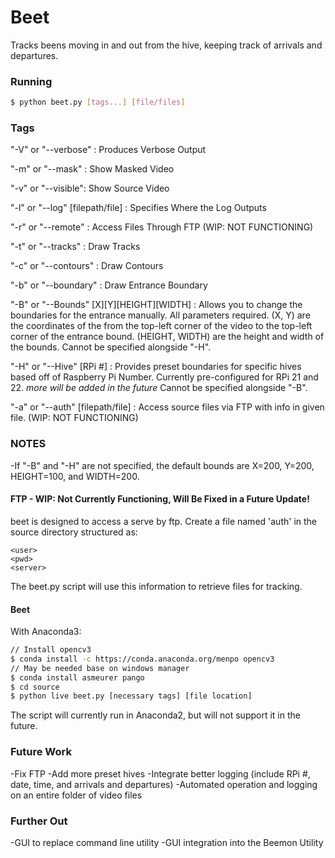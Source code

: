 # Beet

Tracks beens moving in and out from the hive, keeping track of arrivals and departures.

### Running

```bash
$ python beet.py [tags...] [file/files]
```

### Tags

  "-V" or "--verbose" : Produces Verbose Output
  
  "-m" or "--mask" : Show Masked Video
  
  "-v" or "--visible": Show Source Video
  
  "-l" or "--log" [filepath/file] : Specifies Where the Log Outputs
  
  "-r" or "--remote" : Access Files Through FTP (WIP: NOT FUNCTIONING)
  
  "-t" or "--tracks" : Draw Tracks
  
  "-c" or "--contours" : Draw Contours
  
  "-b" or "--boundary" : Draw Entrance Boundary
  
  "-B" or "--Bounds" [X][Y][HEIGHT][WIDTH] : Allows you to change the boundaries for the entrance manually.  All parameters required.  (X, Y) are the coordinates of the from the top-left corner of the video to the top-left corner of the entrance bound.  (HEIGHT, WIDTH) are the height and width of the bounds.  Cannot be specified alongside "-H".  
  
  "-H" or "--Hive" [RPi #] : Provides preset boundaries for specific hives based off of Raspberry Pi Number.  Currently pre-configured for RPi 21 and 22. *more will be added in the future* Cannot be specified alongside "-B".  
  
  "-a" or "--auth" [filepath/file] : Access source files via FTP with info in given file.  (WIP: NOT FUNCTIONING)
  
### NOTES

  -If "-B" and "-H" are not specified, the default bounds are X=200, Y=200, HEIGHT=100, and WIDTH=200.  

#### FTP - WIP: Not Currently Functioning, Will Be Fixed in a Future Update!
beet is designed to access a serve by ftp. Create a file named 'auth' in the source directory structured as:

```
<user>
<pwd>
<server>
```

The beet.py script will use this information to retrieve files for tracking.

#### Beet
With Anaconda3:

```bash
// Install opencv3
$ conda install -c https://conda.anaconda.org/menpo opencv3
// May be needed base on windows manager
$ conda install asmeurer pango
$ cd source
$ python live beet.py [necessary tags] [file location]
```

The script will currently run in Anaconda2, but will not support it in the future.

### Future Work

  -Fix FTP
  -Add more preset hives
  -Integrate better logging (include RPi #, date, time, and arrivals and departures)
  -Automated operation and logging on an entire folder of video files
  
### Further Out
  
  -GUI to replace command line utility
  -GUI integration into the Beemon Utility

